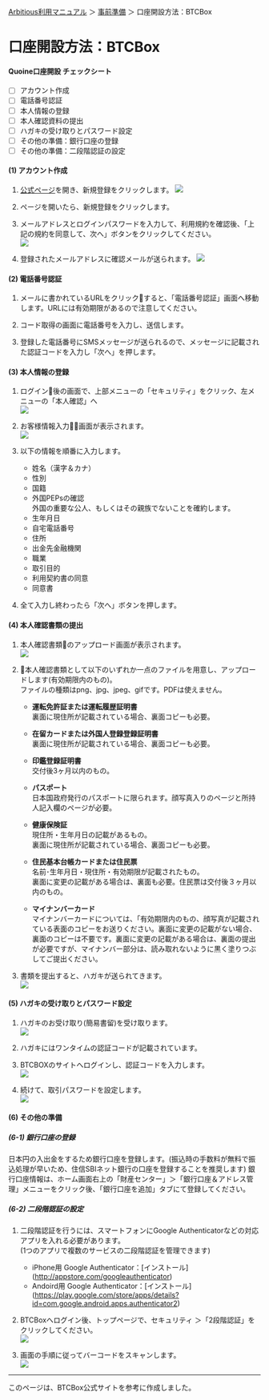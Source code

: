 [Arbitious利用マニュアル](.../) ＞ [事前準備](../) ＞ 口座開設方法：BTCBox

# 口座開設方法：BTCBox

#### Quoine口座開設 チェックシート

- [ ] アカウント作成
- [ ] 電話番号認証
- [ ] 本人情報の登録
- [ ] 本人確認資料の提出
- [ ] ハガキの受け取りとパスワード設定
- [ ] その他の準備：銀行口座の登録
- [ ] その他の準備：二段階認証の設定

#### (1) アカウント作成

1.  [公式ページ](https://www.btcbox.co.jp/)を開き、新規登録をクリックします。
![](https://support.btcbox.co.jp/hc/article_attachments/360002693813/zhuce-1.jpg)

1.  ページを開いたら、新規登録をクリックします。

1. メールアドレスとログインパスワードを入力して、利用規約を確認後、「上記の規約を同意して、次へ」ボタンをクリックしてください。  
![](https://support.btcbox.co.jp/hc/article_attachments/360002693873/zhuce-2.jpg)

1. 登録されたメールアドレスに確認メールが送られます。
![](https://support.btcbox.co.jp/hc/article_attachments/360002691074/zhuce-3.jpg)
 

#### (2) 電話番号認証

1. メールに書かれているURLをクリックすると、「電話番号認証」画面へ移動します。URLには有効期限があるので注意してください。

1. コード取得の画面に電話番号を入力し、送信します。

1. 登録した電話番号にSMSメッセージが送られるので、メッセージに記載された認証コードを入力し「次へ」を押します。

#### (3) 本人情報の登録

1. ログイン後の画面で、上部メニューの「セキュリティ」をクリック、左メニューの「本人確認」へ  
![](https://support.btcbox.co.jp/hc/article_attachments/360002694313/renzheng-1.jpg)

2. お客様情報入力画面が表示されます。  
![](https://support.btcbox.co.jp/hc/article_attachments/360002691574/renzheng-2.jpg)

1. 以下の情報を順番に入力します。  

    - 姓名（漢字＆カナ）
    - 性別
    - 国籍
    - 外国PEPsの確認  
        外国の重要な公人、もしくはその親族でないことを確約します。
    - 生年月日
    - 自宅電話番号
    - 住所
    - 出金先金融機関
    - 職業
    - 取引目的
    - 利用契約書の同意
    - 同意書

1. 全て入力し終わったら「次へ」ボタンを押します。

#### (4) 本人確認書類の提出

1. 本人確認書類のアップロード画面が表示されます。  
![](https://support.btcbox.co.jp/hc/article_attachments/360002691514/renzheng-3.jpg)

2. 本人確認書類として以下のいずれか一点のファイルを用意し、アップロードします(有効期限内のもの)。  
ファイルの種類はpng、jpg、jpeg、gifです。PDFは使えません。
  
    -  **運転免許証または運転履歴証明書**  
裏面に現住所が記載されている場合、裏面コピーも必要。

    - **在留カードまたは外国人登録登録証明書**  
裏面に現住所が記載されている場合、裏面コピーも必要。

    - **印鑑登録証明書**  
交付後3ヶ月以内のもの。

    - **パスポート**  
日本国政府発行のパスポートに限られます。顔写真入りのページと所持人記入欄のページが必要。   
    - **健康保険証**  
現住所・生年月日の記載があるもの。  
裏面に現住所が記載されている場合、裏面コピーも必要。

    - **住民基本台帳カードまたは住民票**  
名前･生年月日・現住所・有効期限が記載されたもの。  
裏面に変更の記載がある場合は、裏面も必要。住民票は交付後３ヶ月以内のもの。

    - **マイナンバーカード**  
    マイナンバーカードについては、「有効期限内のもの、顔写真が記載されている表面のコピーをお送りください。裏面に変更の記載がない場合、裏面のコピーは不要です。裏面に変更の記載がある場合は、裏面の提出が必要ですが、マイナンバー部分は、読み取れないように黒く塗りつぶしてご提出ください。

3. 書類を提出すると、ハガキが送られてきます。  
![](https://support.btcbox.co.jp/hc/article_attachments/360002694353/renzheng-4.jpg)

#### (5) ハガキの受け取りとパスワード設定

1. ハガキのお受け取り(簡易書留)を受け取ります。  
![](https://support.btcbox.co.jp/hc/article_attachments/360002691534/renzheng-5.jpg)

1. ハガキにはワンタイムの認証コードが記載されています。

1. BTCBOXのサイトへログインし、認証コードを入力します。  
![](https://support.btcbox.co.jp/hc/article_attachments/360002694393/renzheng-7.jpg)

1. 続けて、取引パスワードを設定します。  
![](https://support.btcbox.co.jp/hc/article_attachments/360002691554/renzheng-8.jpg)

#### (6) その他の準備

##### (6-1) 銀行口座の登録

日本円の入出金をするため銀行口座を登録します。(振込時の手数料が無料で振込処理が早いため、住信SBIネット銀行の口座を登録することを推奨します)
銀行口座情報は、ホーム画面右上の「財産センター」＞「銀行口座＆アドレス管理」メニューをクリック後、「銀行口座を追加」タブにて登録してください。

##### (6-2) 二段階認証の設定

1. 二段階認証を行うには、スマートフォンにGoogle Authenticatorなどの対応アプリを入れる必要があります。  
(1つのアプリで複数のサービスの二段階認証を管理できます)  

   - iPhone用 Google Authenticator：[インストール]
  (http://appstore.com/googleauthenticator)  
   - Andoird用 Google Authenticator：[インストール]  (https://play.google.com/store/apps/details?id=com.google.android.apps.authenticator2)  

1. BTCBoxへログイン後、トップページで、セキュリティ ＞「2段階認証」をクリックしてください。  
![](https://support.btcbox.co.jp/hc/article_attachments/360002695673/shuangchongyz-1.jpg)


1. 画面の手順に従ってバーコードをスキャンします。  
![](https://support.btcbox.co.jp/hc/article_attachments/360002695673/shuangchongyz-1.jpg)

---

このページは、BTCBox公式サイトを参考に作成しました。
